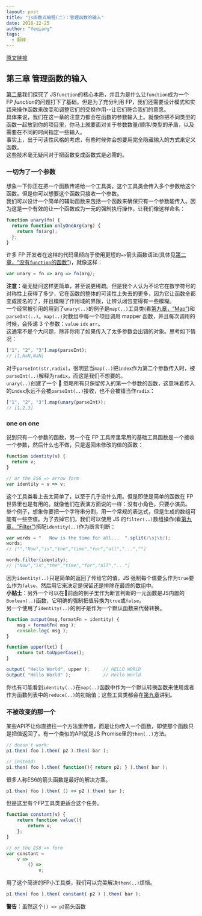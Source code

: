 ```yaml
---
layout: post
title: "js函数式编程(二)：管理函数的输入"
date: 2018-12-25
author: "Yeqiang"
tags:
  - 翻译
---
```


[原文链接](https://github.com/getify/Functional-Light-JS/blob/master/manuscript/ch3.md/#chapter-3-managing-function-inputs)

## 第三章 管理函数的输入

[第二章](https://github.com/getify/Functional-Light-JS/blob/master/manuscript/ch2.md)我们探究了 JS`function`的核心本质，并且为是什么让`function`成为一个 FP&nbsp;*function*的问题打下了基础。但是为了充分利用 FP，我们还需要设计模式和实践来操作函数来改变和调整它们的交换作用--让它们符合我们的意愿。  
具体来说，我们在这一章的注意力都会在函数的参数输入上。就像你把不同类型的函数一起放到你的项目里，你马上就要面对关于参数数量/顺序/类型的矛盾，以及需要在不同的时间指定一些输入。  
事实上，出于可读性风格的考虑，有些时候你会想要用完全隐藏输入的方式来定义函数。  
这些技术毫无疑问对于把函数变成函数式是必需的。

### 一切为了一个参数

想象一下你正在把一个函数传递给一个工具类，这个工具类会传入多个参数给这个函数。但是你可以想要这个函数只接收一个参数。  
我们可以设计一个简单的辅助函数来包括一个函数来确保只有一个参数能传入。因为这是一个有效的让一个函数成为一元的强制执行操作，让我们像这样命名：

```js
function unary(fn) {
  return function onlyOneArg(arg) {
    return fn(arg);
  };
}
```

许多 FP 开发者在这样的代码里倾向于使用更短的`=>`箭头函数语法(具体见[第二章，“没有`function`的函数”](https://github.com/getify/Functional-Light-JS/blob/master/manuscript/ch2.md/#functions-without-function))，就像这样：

```js
var unary = fn => arg => fn(arg);
```

**注意**：毫无疑问这样更简单，甚至说更稀疏。但是我个人认为不论它在数学符号的对称性上获得了多少，它在函数的整体的可读性上失去的更多，因为它让函数全都变成匿名的了，并且模糊了作用域的界限，让辨认闭包变得有一些模糊。  
一个经常被引用的用到了`unary(..)`的例子是`map(..)`工具类(看[第九章，“Map”](https://github.com/getify/Functional-Light-JS/blob/master/manuscript/ch9.md/#map))和`parseInt(..)`。`map(..)`对数组中每一个项目调用 mapper 函数，并且每次调用的时候，会传递 3 个参数：`value` `idx` `arr`。  
这通常不是个大问题，除非你用了如果传入了太多参数会出错的对象。思考如下情况：

```js
["1", "2", "3"].map(parseInt);
// [1,NaN,NaN]
```

对于`parseInt(str,radix)`，很明显当`map(..)`把`index`作为第二个参数传入时，被`parseInt(..)`解释为`radix`，而这是我们不想要的。  
`unary(..)`创建了一个  忽略所有只保留传入的第一个参数的函数，这意味着传入的`index`永远不会被`parseInt(..)`接收，也不会被错当作`radix`：

```js
["1", "2", "3"].map(unary(parseInt));
// [1,2,3]
```

### one on one

说到只有一个参数的函数，另一个在 FP 工具库里常用的基础工具函数是一个接收一个参数，然后什么也不做，只是返回未修改的值的函数：

```js
function identity(v) {
  return v;
}

// or the ES6 => arrow form
var identity = v => v;
```

这个工具类看上去太简单了，以至于几乎没什么用。但是即使是简单的函数在 FP 世界里也是有用的。就像他们在表演方面说的一样：没有小角色，只要小演员。  
举个例子，想象你要把一个字符串分割，用一个常规的表达式，但是生成的数组可能有一些空值。为了去掉它们，我们可以使用 JS 的`filter(..)`数组操作(看[第九章，“Filter”](https://github.com/getify/Functional-Light-JS/blob/master/manuscript/ch9.md/#filter))搭配`identity(..)`作为断言判断：

```js
var words = "   Now is the time for all...  ".split(/\s|\b/);
words;
// ["","Now","is","the","time","for","all","...",""]

words.filter(identity);
// ["Now","is","the","time","for","all","..."]
```

因为`identity(..)`只是简单的返回了传给它的值，JS 强制每个值要么作为`true`要么作为`false`，然后用它来决定是保留还是排除在最终的数组中。  
**小贴士**：另外一个可以在前面的例子里作为断言判断的一元函数是JS内置的`Boolean(..)`函数，它明确的强制把值转换为`true`或`false`。  
另一个使用了`identity(..)`的例子是作为一个默认函数来代替转换。  
```js
function output(msg,formatFn = identity) {
    msg = formatFn( msg );
    console.log( msg );
}

function upper(txt) {
    return txt.toUpperCase();
}

output( "Hello World", upper );     // HELLO WORLD
output( "Hello World" );            // Hello World
```
你也有可能看到`identity(..)`在`map(..)`函数中作为一个默认转换函数来使用或者作为函数列表中的`reduce(..)`的初始值；这些工具类都会在[第九章](https://github.com/getify/Functional-Light-JS/blob/master/manuscript/ch9.md)讲到。  

### 不被改变的那一个
某些API不让你直接往一个方法里传值，而是让你传入一个函数，即使那个函数只是把值返回了。有一个类似的API就是JS Promise里的`then(..)`方法。  
```js
// doesn't work:
p1.then( foo ).then( p2 ).then( bar );

// instead:
p1.then( foo ).then( function(){ return p2; } ).then( bar );
```
很多人称ES6的箭头函数是最好的解决方案。  
```js
p1.then( foo ).then( () => p2 ).then( bar );
```
但是这里有个FP工具类更适合这个任务。  
```js
function constant(v) {
    return function value(){
        return v;
    };
}

// or the ES6 => form
var constant =
    v =>
        () =>
            v;
```
用了这个简洁的FP小工具类，我们可以完美解决`then(..)`烦恼。  
```js
p1.then( foo ).then( constant( p2 ) ).then( bar );
```
**警告**：虽然这个`() => p2`箭头函数